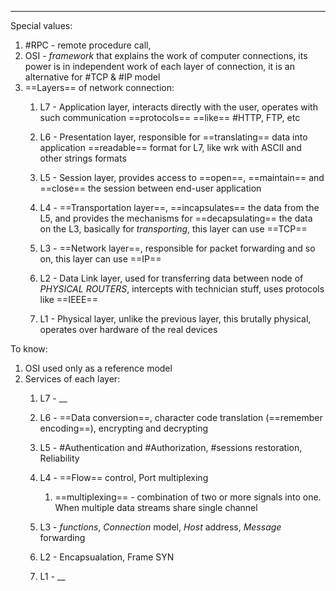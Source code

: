 ***
Special values:
1. #RPC - remote procedure call, 
2. OSI - *framework* that explains the work of computer connections, its power is in independent work of each layer of connection, it is an alternative for #TCP & #IP model
3. ==Layers== of network connection:
	1. L7 - Application layer, interacts directly with the user, operates with such communication ==protocols== ==like== #HTTP, FTP, etc 
	
	2. L6 - Presentation layer, responsible for ==translating== data into application ==readable== format for L7, like wrk with ASCII and other strings formats 
	
	3. L5 - Session layer,  provides access to ==open==, ==maintain== and ==close== the session between end-user application 
	
	4. L4 - ==Transportation layer==, ==incapsulates== the data from the L5, and provides the mechanisms for ==decapsulating== the data on the L3, basically for *transporting*, this layer can use ==TCP==
	
	5. L3 - ==Network layer==, responsible for packet forwarding and so on, this layer can use ==IP==
	
	6. L2 - Data Link layer, used for transferring data between node of *PHYSICAL ROUTERS*, intercepts with technician stuff, uses protocols like ==IEEE==
	
	7. L1 - Physical layer, unlike the previous layer, this brutally physical, operates over hardware of the real devices 

To know:
1. OSI used only as a reference model
2. Services of each layer:
	1. L7 - __
	
	2. L6 - ==Data conversion==, character code translation (==remember encoding==), encrypting and decrypting  
	
	3. L5 - #Authentication and #Authorization, #sessions restoration, Reliability 
	
	4. L4 - ==Flow== control, Port multiplexing 
		1. ==multiplexing== - combination of two or more signals into one. When multiple data streams share single channel 
	
	5. L3 - *functions*, *Connection* model, *Host* address, *Message* forwarding 
	
	6. L2 - Encapsualation, Frame SYN
	
	7. L1 - __
